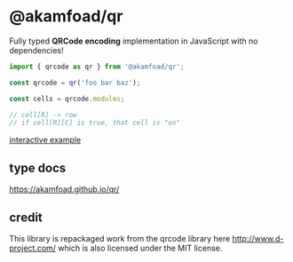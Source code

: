 # @akamfoad/qr

Fully typed **QRCode encoding** implementation in JavaScript with no dependencies!

```js
import { qrcode as qr } from '@akamfoad/qr';

const qrcode = qr('foo bar baz');

const cells = qrcode.modules;

// cell[R] -> row
// if cell[R][C] is true, that cell is "on"
```

[interactive example](https://js-2xc6qu.stackblitz.io/)

## type docs

<https://akamfoad.github.io/qr/>

## credit

This library is repackaged work from the qrcode library here <http://www.d-project.com/> which is also licensed under the MIT license.
